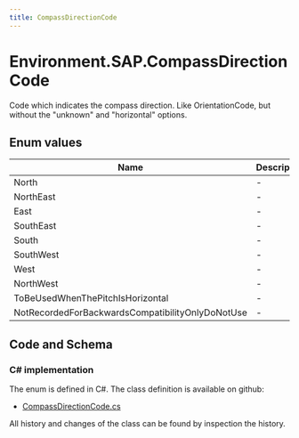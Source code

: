 ```yaml
---
title: CompassDirectionCode
---
```


# Environment.SAP.CompassDirectionCode

Code which indicates the compass direction.  Like OrientationCode, but without the "unknown" and "horizontal" options.

## Enum values

| Name            | Description                                                    |
|-----------------|----------------------------------------------------------------|
| North |  -  |
| NorthEast |  -  |
| East |  -  |
| SouthEast |  -  |
| South |  -  |
| SouthWest |  -  |
| West |  -  |
| NorthWest |  -  |
| ToBeUsedWhenThePitchIsHorizontal |  -  |
| NotRecordedForBackwardsCompatibilityOnlyDoNotUse |  -  |


## Code and Schema

### C# implementation

The enum is defined in C#. The class definition is available on github:

- [CompassDirectionCode.cs](https://github.com/BHoM/SAP_Toolkit/blob/develop/SAP_oM/Enums/CompassDirectionCode.cs)

All history and changes of the class can be found by inspection the history.

